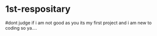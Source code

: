# 1st-respositary
#dont judge if i am not good as you its my first project and i am new to coding so ya....
